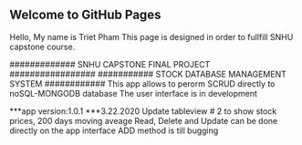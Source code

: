 ## Welcome to GitHub Pages

Hello, My name is Triet Pham
This page is designed in order to fullfill SNHU capstone course.

############# SNHU CAPSTONE FINAL PROJECT #################
########### STOCK DATABASE MANAGEMENT SYSTEM ############
This app allows to perorm SCRUD directly to noSQL-MONGODB database
The user interface is in development

***app version:1.0.1
  ***3.22.2020
  Update tableview # 2 to show stock prices, 200 days moving aveage
  Read, Delete and Update can be done directly on the app interface
  ADD method is till bugging
